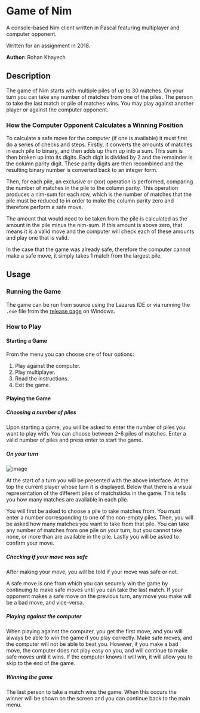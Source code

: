 # Game of Nim
A console-based Nim client written in Pascal featuring multiplayer and computer opponent.

Written for an assignment in 2018.

**Author:** Rohan Khayech

## Description

The game of Nim starts with multiple piles of up to 30 matches. On your turn you can take any number of matches from one of the piles. The person to take the last match or pile of matches wins. You may play against another player or against the computer opponent.

### How the Computer Opponent Calculates a Winning Position
To calculate a safe move for the computer (if one is available) it must first do a series of checks and steps. Firstly, it converts the amounts of matches in each pile to binary, and then adds up them up into a sum. This sum is then broken up into its digits. Each digit is divided by 2 and the remainder is the column parity digit. These parity digits are then recombined and the resulting binary number is converted back to an integer form. 

Then, for each pile, an exclusive or (xor) operation is performed, comparing the number of matches in the pile to the column parity. This operation produces a nim-sum for each row, which is the number of matches that the pile must be reduced to in order to make the column parity zero and therefore perform a safe move. 

The amount that would need to be taken from the pile is calculated as the amount in the pile minus the nim-sum. If this amount is above zero, that means it is a valid move and the computer will check each of these amounts and play one that is valid.

In the case that the game was already safe, therefore the computer cannot make a safe move, it simply takes 1 match from the largest pile. 

## Usage

### Running the Game
The game can be run from source using the Lazarus IDE or via running the `.exe` file from the [release page](https://github.com/rohankhayech/Nim/releases/tag/v1.0) on Windows.

### How to Play

#### Starting a Game 
From the menu you can choose one of four options:
1.	Play against the computer.
2.	Play multiplayer.
3.	Read the instructions.
4.	Exit the game.

#### Playing the Game
##### Choosing a number of piles
 
Upon starting a game, you will be asked to enter the number of piles you want to play with. You can choose between 2-6 piles of matches. Enter a valid number of piles and press enter to start the game.

##### On your turn

![image](https://github.com/rohankhayech/Nim/assets/49182055/b7336012-efab-4e94-b22f-4d637aaf6e20)

At the start of a turn you will be presented with the above interface. At the top the current player whose turn it is displayed. Below that there is a visual representation of the different piles of matchsticks in the game. This tells you how many matches are available in each pile. 

You will first be asked to choose a pile to take matches from. You must enter a number corresponding to one of the non-empty piles. Then, you will be asked how many matches you want to take from that pile. You can take any number of matches from one pile on your turn, but you cannot take none, or more than are available in the pile. Lastly you will be asked to confirm your move.

##### Checking if your move was safe
After making your move, you will be told if your move was safe or not.
 
A safe move is one from which you can securely win the game by continuing to make safe moves until you can take the last match. If your opponent makes a safe move on the previous turn, any move you make will be a bad move, and vice-versa.

##### Playing against the computer
When playing against the computer, you get the first move, and you will always be able to win the game if you play correctly. Make safe moves, and the computer will not be able to beat you. However, if you make a bad move, the computer does not play easy on you, and will continue to make safe moves until it wins. If the computer knows it will win, it will allow you to skip to the end of the game.

##### Winning the game
The last person to take a match wins the game. When this occurs the winner will be shown on the screen and you can continue back to the main menu.
